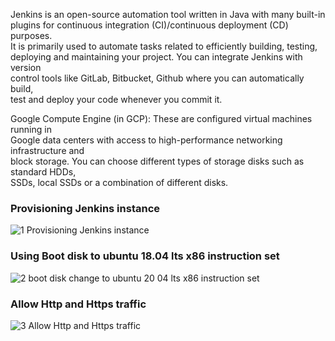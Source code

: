 Jenkins is an open-source automation tool written in Java with many built-in <br>
plugins for continuous integration (CI)/continuous deployment (CD) purposes.  <br>
It is primarily used to automate tasks related to efficiently building, testing,  <br>
deploying and maintaining your project. You can integrate Jenkins with version  <br>
control tools like GitLab, Bitbucket, Github where you can automatically build,  <br>
test and deploy your code whenever you commit it. 

Google Compute Engine (in GCP): These are configured virtual machines running in <br>
Google data centers with access to high-performance networking infrastructure and <br>
block storage. You can choose different types of storage disks such as standard HDDs, <br>
SSDs, local SSDs or a combination of different disks.

### Provisioning Jenkins instance

![1 Provisioning Jenkins instance](https://user-images.githubusercontent.com/58173938/206348013-1b94ca63-4a48-4c8b-b82b-1ab17a6d8bf6.png)

### Using Boot disk to ubuntu 18.04 lts x86 instruction set

![2 boot disk change to ubuntu 20 04 lts x86 instruction set](https://user-images.githubusercontent.com/58173938/206348059-8d8a5b26-067b-4507-8f71-03612a4c6655.png)

### Allow Http and Https traffic

![3 Allow Http and Https traffic](https://user-images.githubusercontent.com/58173938/206348226-0f5aacbe-2b51-48c9-8774-dd36baa169c5.png)
